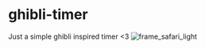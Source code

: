 # ghibli-timer
Just a simple ghibli inspired timer &lt;3
![frame_safari_light](https://github.com/luanasa/ghibli-timer/assets/38231334/e8df816b-6885-4ee5-987f-6d236699f77f)
